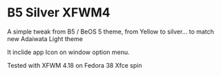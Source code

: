 # B5 Silver XFWM4 

A simple tweak from B5 / BeOS 5 theme, from Yellow to silver... to match new Adaiwata Light theme

It inclide app Icon on window option menu. 

Tested with XFWM 4.18 on Fedora 38 Xfce spin